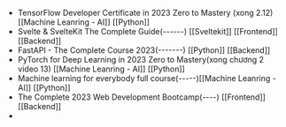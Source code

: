- TensorFlow Developer Certificate in 2023 Zero to Mastery (xong 2.12) [[Machine Leanring - AI]] [[Python]]
- Svelte & SvelteKit The Complete Guide(------) [[Sveltekit]] [[Frontend]] [[Backend]]
- FastAPI - The Complete Course 2023(-------)  [[Python]] [[Backend]]
- PyTorch for Deep Learning in 2023 Zero to Mastery(xong chương 2 video 13) [[Machine Leanring - AI]] [[Python]]
- Machine learning for everybody full course(-----)[[Machine Leanring - AI]] [[Python]]
- The Complete 2023 Web Development Bootcamp(----) [[Frontend]][[Backend]]
- 
